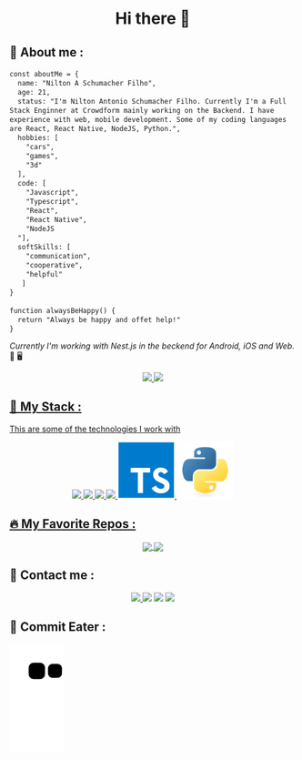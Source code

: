 <h1 align="center" >Hi there 👋</h1>

## 👨 About me :
```JS
const aboutMe = {
  name: "Nilton A Schumacher Filho",
  age: 21,
  status: "I'm Nilton Antonio Schumacher Filho. Currently I'm a Full Stack Enginner at Crowdform mainly working on the Backend. I have experience with web, mobile development. Some of my coding languages are React, React Native, NodeJS, Python.",
  hobbies: [
    "cars",
    "games",
    "3d"
  ],
  code: [
    "Javascript", 
    "Typescript", 
    "React", 
    "React Native", 
    "NodeJS
  "],
  softSkills: [
    "communication",
    "cooperative",
    "helpful"
   ]
}

function alwaysBeHappy() {
  return "Always be happy and offet help!"
}
```

*Currently I'm working with Nest.js in the beckend for Android, iOS and Web.* 📱 🖥️ 

<div align="center">
  <a href="https://github.com/Niltonsf">
  <img height="180em" src="https://github-readme-stats.vercel.app/api?username=Niltonsf&show_icons=true&theme=dark&include_all_commits=true&count_private=true"/>
  <img height="180em" src="https://github-readme-stats.vercel.app/api/top-langs/?username=Niltonsf&layout=compact&langs_count=7&theme=dark"/>
</div>

## 🔮 My Stack :
This are some of the technologies I work with

<div align="center">
 <img src="https://media3.giphy.com/media/ln7z2eWriiQAllfVcn/200w.webp" width="100">      
 <img src="https://i.giphy.com/media/eNAsjO55tPbgaor7ma/200w.webp" width="100">      
 <img src="https://i.giphy.com/media/KzJkzjggfGN5Py6nkT/200.webp" width="100">      
 <img src="https://i.giphy.com/media/IdyAQJVN2kVPNUrojM/200.webp" width="100">
 <img height="100" width="100" src="https://raw.githubusercontent.com/devicons/devicon/master/icons/typescript/typescript-plain.svg">
 <img height="100" width="100" src="https://raw.githubusercontent.com/devicons/devicon/master/icons/python/python-original.svg">
</div>

## 🔥 My Favorite Repos :
<div align="center">
  <a href="https://github.com/Niltonsf/gofinances">
    <img align="center" src="https://github-readme-stats.vercel.app/api/pin/?username=Niltonsf&repo=gofinances&theme=react&hide_border=true" />
  </a>
  <a href="https://github.com/Niltonsf/ignews">
    <img align="center" src="https://github-readme-stats.vercel.app/api/pin/?username=Niltonsf&repo=ignews&theme=react&hide_border=true" />
  </a>
</div>

## :speech_balloon: Contact me : 
  
<div align="center">
  <a href="https://github.com/Niltonsf"><img src="https://img.shields.io/badge/-Github-%23333?style=for-the-badge&logo=github&logoColor=white" target="_blank">     </a>
  <a href="https://instagram.com/niltonsf_" target="_blank"><img src="https://img.shields.io/badge/-Instagram-%23E4405F?style=for-the-                           badge&logo=instagram&logoColor=white" target="_blank"></a>
  <a href="mailto:nilton.schumacher.filho@gmail.com"><img src="https://img.shields.io/badge/-Gmail-ff9800?style=for-the-badge&logo=gmail&logoColor=white"         target="_blank"></a>  
  <a href="https://www.linkedin.com/in/nilton-ant%C3%B4nio-schumacher-filho-0ab77b183/" target="_blank"><img src="https://img.shields.io/badge/-LinkedIn-%230077B5?style=for-the-badge&logo=linkedin&logoColor=white" target="_blank"></a>
</div>

## 🐍 Commit Eater : 
![Snake animation](https://github.com/Niltonsf/Niltonsf/blob/output/github-contribution-grid-snake.svg)

  
